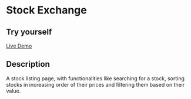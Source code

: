 # Stock Exchange

## Try yourself
[Live Demo](https://triedwhatnot.com/projects/stock-exchange)

## Description
A stock listing page, with functionalities like searching for a stock, sorting stocks in increasing order of their prices and filtering them based on their value.
